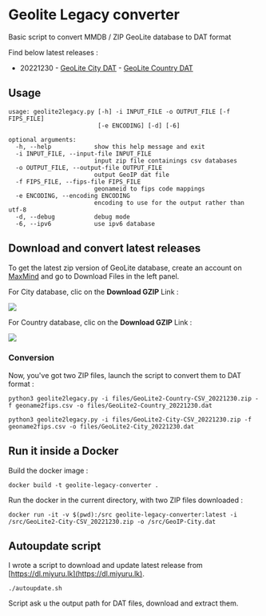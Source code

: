 # Geolite Legacy converter 
Basic script to convert MMDB / ZIP GeoLite database to DAT format

Find below latest releases : 

 * 20221230 - [GeoLite City DAT]([files/GeoLite2-City_20221230.dat](https://github.com/bilyboy785/geolite-legacy-converter/blob/main/files/GeoLite2-City_20221230.dat?raw=true)) - [GeoLite Country DAT]([files/GeoLite2-Country_20221230.dat](https://github.com/bilyboy785/geolite-legacy-converter/blob/main/files/GeoLite2-Country_20221230.dat?raw=true))

## Usage

```
usage: geolite2legacy.py [-h] -i INPUT_FILE -o OUTPUT_FILE [-f FIPS_FILE]
                         [-e ENCODING] [-d] [-6]

optional arguments:
  -h, --help            show this help message and exit
  -i INPUT_FILE, --input-file INPUT_FILE
                        input zip file containings csv databases
  -o OUTPUT_FILE, --output-file OUTPUT_FILE
                        output GeoIP dat file
  -f FIPS_FILE, --fips-file FIPS_FILE
                        geonameid to fips code mappings
  -e ENCODING, --encoding ENCODING
                        encoding to use for the output rather than utf-8
  -d, --debug           debug mode
  -6, --ipv6            use ipv6 database
```

## Download and convert latest releases
To get the latest zip version of GeoLite database, create an account on [MaxMind](https://www.maxmind.com/en/accounts/) and go to Download Files in the left panel.

For City database, clic on the **Download GZIP** Link :

![](https://i.imgur.com/PLW2gCl.jpg)

For Country database, clic on the **Download GZIP** Link :

![](https://i.imgur.com/vWyZ0mv.jpg)

### Conversion
Now, you've got two ZIP files, launch the script to convert them to DAT format : 

```
python3 geolite2legacy.py -i files/GeoLite2-Country-CSV_20221230.zip -f geoname2fips.csv -o files/GeoLite2-Country_20221230.dat
```

```
python3 geolite2legacy.py -i files/GeoLite2-City-CSV_20221230.zip -f geoname2fips.csv -o files/GeoLite2-City_20221230.dat
```

## Run it inside a Docker
Build the docker image : 

```
docker build -t geolite-legacy-converter .
```

Run the docker in the current directory, with two ZIP files downloaded :

```
docker run -it -v $(pwd):/src geolite-legacy-converter:latest -i /src/GeoLite2-City-CSV_20221230.zip -o /src/GeoIP-City.dat
```

## Autoupdate script
I wrote a script to download and update latest release from [https://dl.miyuru.lk](https://dl.miyuru.lk).

```
./autoupdate.sh
```

Script ask u the output path for DAT files, download and extract them.